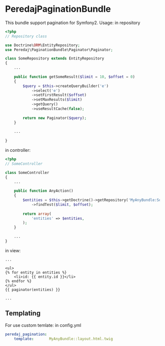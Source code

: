PeredajPaginationBundle
=======================
This bundle support pagination for Symfony2.
Usage:
in repository
``` php
<?php
// Repository class

use Doctrine\ORM\EntityRepository;
use Peredaj\PaginationBundle\Paginator\Paginator;

class SomeRepository extends EntityRepository
{
    ...
    
    public function getSomeResult($limit = 10, $offset = 0)
    {
        $query = $this->createQueryBuilder('e')
            ->select('e')
            ->setFirstResult($offset)
            ->setMaxResults($limit)
            ->getQuery()
            ->useResultCache(false);
        
        return new Paginator($query);
    }
    
    ...
    
}
```
in controller:
``` php
<?php 
// SomeController

class SomeController
{
    ...
    
    public function AnyAction()
    {
        $entities = $this->getDoctrine()->getRepository('MyAnyBundle:SomeEntity')
            ->findTest($limit, $offset);
        
        return array(
            'entities' => $entities,
        );
    }
    
    ...
}        
```
in view:

``` twig
...

<ul>
{% for entity in entities %}
    <li>id: {{ entity.id }}</li>
{% endfor %}
</ul>
{{ paginator(entities) }}

...
```

Templating
----------
For use custom temlate:
in config.yml
``` yaml
peredaj_pagination:
    template:       MyAnyBundle::layout.html.twig
```